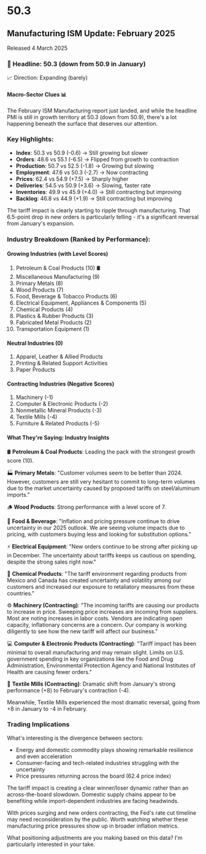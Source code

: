 # 50.3

## Manufacturing ISM Update: February 2025

Released 4 March 2025

### 🔑 Headline: 50.3 (down from 50.9 in January)

📈 Direction: Expanding (barely)

#### Macro-Sector Clues 📊

The February ISM Manufacturing report just landed, and while the headline PMI
is still in growth territory at 50.3 (down from 50.9), there's a lot happening
beneath the surface that deserves our attention.

### Key Highlights:

- **Index**: 50.3 vs 50.9 (-0.6) → Still growing but slower
- **Orders**: 48.6 vs 55.1 (-6.5) → Flipped from growth to contraction
- **Production**: 50.7 vs 52.5 (-1.8) → Growing but slowing
- **Employment**: 47.6 vs 50.3 (-2.7) → Now contracting
- **Prices**: 62.4 vs 54.9 (+7.5) → Sharply higher
- **Deliveries**: 54.5 vs 50.9 (+3.6) → Slowing, faster rate
- **Inventories**: 49.9 vs 45.9 (+4.0) → Still contracting but improving
- **Backlog**: 46.8 vs 44.9 (+1.9) → Still contracting but improving

The tariff impact is clearly starting to ripple through manufacturing.
That 6.5-point drop in new orders is particularly telling - it's a significant
reversal from January's expansion.

### Industry Breakdown (Ranked by Performance):

#### Growing Industries (with Level Scores)

1. Petroleum & Coal Products (10) 🛢️
1. Miscellaneous Manufacturing (9)
1. Primary Metals (8)
1. Wood Products (7)
1. Food, Beverage & Tobacco Products (6)
1. Electrical Equipment, Appliances & Components (5)
1. Chemical Products (4)
1. Plastics & Rubber Products (3)
1. Fabricated Metal Products (2)
1. Transportation Equipment (1)

#### Neutral Industries (0)

1. Apparel, Leather & Allied Products
1. Printing & Related Support Activities
1. Paper Products

#### Contracting Industries (Negative Scores)

1. Machinery (-1)
1. Computer & Electronic Products (-2)
1. Nonmetallic Mineral Products (-3)
1. Textile Mills (-4)
1. Furniture & Related Products (-5)

#### What They're Saying: Industry Insights

🛢️ **Petroleum & Coal Products**: Leading the pack with the strongest growth score (10).

🏭 **Primary Metals**: "Customer volumes seem to be better than 2024. However, customers are still very hesitant to commit to long-term volumes due to the market uncertainty caused by proposed tariffs on steel/aluminum imports."

🪵 **Wood Products**: Strong performance with a level score of 7.

🍔 **Food & Beverage**: "Inflation and pricing pressure continue to drive uncertainty in our 2025 outlook. We are seeing volume impacts due to pricing, with customers buying less and looking for substitution options."

⚡ **Electrical Equipment**: "New orders continue to be strong after picking up in December. The uncertainty about tariffs keeps us cautious on spending, despite the strong sales right now."

🧪 **Chemical Products**: "The tariff environment regarding products from Mexico and Canada has created uncertainty and volatility among our customers and increased our exposure to retaliatory measures from these countries."

⚙️ **Machinery (Contracting)**: "The incoming tariffs are causing our products to increase in price. Sweeping price increases are incoming from suppliers. Most are noting increases in labor costs. Vendors are indicating open capacity, inflationary concerns are a concern. Our company is working diligently to see how the new tariff will affect our business."

💻 **Computer & Electronic Products (Contracting)**: "Tariff impact has been minimal to overall manufacturing and may remain slight. Limits on U.S. government spending in key organizations like the Food and Drug Administration, Environmental Protection Agency and National Institutes of Health are causing fewer orders."

🧵 **Textile Mills (Contracting)**: Dramatic shift from January's strong performance (+8) to February's contraction (-4).

Meanwhile, Textile Mills experienced the most dramatic reversal, going from +8
in January to -4 in February.

### Trading Implications

What's interesting is the divergence between sectors:

- Energy and domestic commodity plays showing remarkable resilience and even acceleration
- Consumer-facing and tech-related industries struggling with the uncertainty
- Price pressures returning across the board (62.4 price index)

The tariff impact is creating a clear winner/loser dynamic rather than an across-the-board slowdown. Domestic supply chains appear to be benefiting while import-dependent industries are facing headwinds.

With prices surging and new orders contracting, the Fed's rate cut timeline may need reconsideration by the public. Worth watching whether these manufacturing price pressures show up in broader inflation metrics.

What positioning adjustments are you making based on this data? I'm particularly interested in your take.
